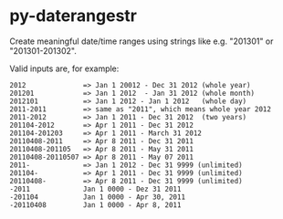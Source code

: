 py-daterangestr
===============

Create meaningful date/time ranges using strings like e.g. "201301" or "201301-201302".

Valid inputs are, for example:

    2012              => Jan 1 20012 - Dec 31 2012 (whole year)
    201201            => Jan 1 2012  - Jan 31 2012 (whole month)
    2012101           => Jan 1 2012 - Jan 1 2012   (whole day)
    2011-2011         => same as "2011", which means whole year 2012
    2011-2012         => Jan 1 2011 - Dec 31 2012  (two years)
    201104-2012       => Apr 1 2011 - Dec 31 2012
    201104-201203     => Apr 1 2011 - March 31 2012
    20110408-2011     => Apr 8 2011 - Dec 31 2011
    20110408-201105   => Apr 8 2011 - May 31 2011
    20110408-20110507 => Apr 8 2011 - May 07 2011
    2011-             => Jan 1 2012 - Dec 31 9999 (unlimited)
    201104-           => Apr 1 2011 - Dec 31 9999 (unlimited)
    20110408-         => Apr 8 2011 - Dec 31 9999 (unlimited)
    -2011             Jan 1 0000 - Dez 31 2011
    -201104           Jan 1 0000 - Apr 30, 2011
    -20110408         Jan 1 0000 - Apr 8, 2011